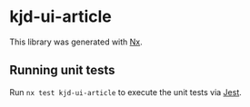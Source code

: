 # kjd-ui-article

This library was generated with [Nx](https://nx.dev).

## Running unit tests

Run `nx test kjd-ui-article` to execute the unit tests via [Jest](https://jestjs.io).
